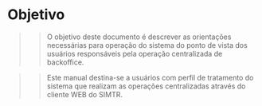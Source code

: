 # Objetivo

>> O objetivo deste documento é descrever as orientações necessárias para operação do sistema do ponto de vista dos usuários responsáveis pela operação centralizada de backoffice.

>> Este manual destina-se a usuários com perfil de tratamento do sistema que realizam as operações centralizadas através do cliente WEB do SIMTR.